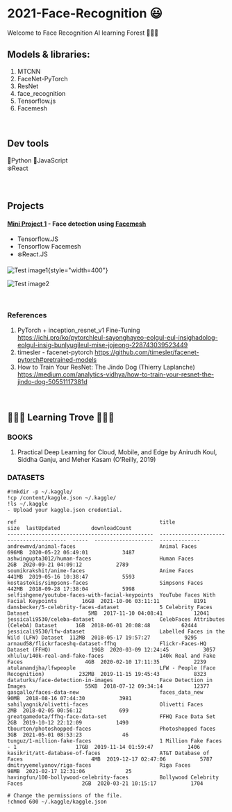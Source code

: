 # 2021-Face-Recognition 😃
Welcome to Face Recognition AI learning Forest 🌳🌳🌳


## Models & libraries:
1) MTCNN 
2) FaceNet-PyTorch
3) ResNet
4) face_recognition
5) Tensorflow.js
6) Facemesh

<br>

## Dev tools
🐍Python
📜JavaScript  
❄️React  

<br>

## Projects  

#### [Mini Project 1](https://github.com/Coding-Forest/2021-Face-Recognition/tree/main/03%20Mini%20Project%20-%20Facemesh) - Face detection using [Facemesh](https://github.com/tensorflow/tfjs-models/tree/master/face-landmarks-detection)   

- Tensorflow.JS   
- Tensorflow Facemesh   
- ❄️React.JS  

![Test image1](https://github.com/Coding-Forest/2021-Face-Recognition/blob/main/03%20Mini%20Project%20-%20Facemesh/facemesh4.png){style="width=400"}    

![Test image2](https://github.com/Coding-Forest/2021-Face-Recognition/blob/main/03%20Mini%20Project%20-%20Facemesh/facemesh5.png)  


<br>

### References
1) PyTorch + inception_resnet_v1 Fine-Tuning
https://ichi.pro/ko/pytorchleul-sayonghayeo-eolgul-eul-insighadolog-eolgul-insig-bunlyugileul-mise-jojeong-228743039523449
2) timesler - facenet-pytorch
https://github.com/timesler/facenet-pytorch#pretrained-models
3) How to Train Your ResNet: The Jindo Dog (Thierry Laplanche)
https://medium.com/analytics-vidhya/how-to-train-your-resnet-the-jindo-dog-50551117381d

<br>

## 🌳🌳🌳 Learning Trove 🌳🌳🌳
### BOOKS 
1) Practical Deep Learning for Cloud, Mobile, and Edge by Anirudh Koul, Siddha Ganju, and Meher Kasam (O’Reilly, 2019)

### DATASETS

    #!mkdir -p ~/.kaggle/   
    !cp /content/kaggle.json ~/.kaggle/    
    !ls ~/.kaggle  
    - Upload your kaggle.json credential.  
    
    ref                                              title                                      size  lastUpdated          downloadCount  
    -----------------------------------------------  ----------------------------------------  -----  -------------------  -------------  
    andrewmvd/animal-faces                           Animal Faces                              696MB  2020-05-22 06:49:01           3487  
    ashwingupta3012/human-faces                      Human Faces                                 2GB  2020-09-21 04:09:12           2789  
    soumikrakshit/anime-faces                        Anime Faces                               441MB  2019-05-16 10:38:47           5593  
    kostastokis/simpsons-faces                       Simpsons Faces                            442MB  2018-09-28 17:38:04           5998  
    selfishgene/youtube-faces-with-facial-keypoints  YouTube Faces With Facial Keypoints        16GB  2021-10-06 03:11:11           8191  
    dansbecker/5-celebrity-faces-dataset             5 Celebrity Faces Dataset                   5MB  2017-11-10 04:08:41          12041  
    jessicali9530/celeba-dataset                     CelebFaces Attributes (CelebA) Dataset      1GB  2018-06-01 20:08:48          62444  
    jessicali9530/lfw-dataset                        Labelled Faces in the Wild (LFW) Dataset  112MB  2018-05-17 19:57:27           9295  
    arnaud58/flickrfaceshq-dataset-ffhq              Flickr-Faces-HQ Dataset (FFHQ)             19GB  2020-03-09 12:24:45           3057  
    xhlulu/140k-real-and-fake-faces                  140k Real and Fake Faces                    4GB  2020-02-10 17:11:35           2239  
    atulanandjha/lfwpeople                           LFW - People (Face Recognition)           232MB  2019-11-15 19:45:43           8323  
    dataturks/face-detection-in-images               Face Detection in Images                   55KB  2018-07-12 09:34:14          12377  
    gasgallo/faces-data-new                          faces_data_new                             90MB  2018-08-16 07:44:30           3981  
    sahilyagnik/olivetti-faces                       Olivetti Faces                              2MB  2018-02-05 00:56:12            699  
    greatgamedota/ffhq-face-data-set                 FFHQ Face Data Set                          2GB  2019-10-12 22:12:09           1490  
    tbourton/photoshopped-faces                      Photoshopped faces                          3GB  2021-05-01 08:53:23             46  
    tunguz/1-million-fake-faces                      1 Million Fake Faces - 1                   17GB  2019-11-14 01:59:47           1406  
    kasikrit/att-database-of-faces                   AT&T Database of Faces                      4MB  2019-12-17 02:47:06           5787  
    dmitryyemelyanov/riga-faces                      Riga Faces                                 98MB  2021-02-17 12:31:06             25  
    havingfun/100-bollywood-celebrity-faces          Bollywood Celebrity Faces                   2GB  2020-03-21 10:15:17           1704 

    # Change the permissions of the file.  
    !chmod 600 ~/.kaggle/kaggle.json  
